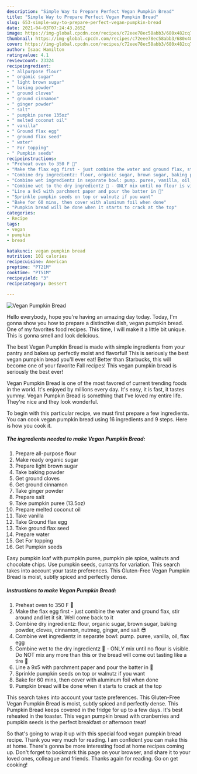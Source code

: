 ```yaml
---
description: "Simple Way to Prepare Perfect Vegan Pumpkin Bread"
title: "Simple Way to Prepare Perfect Vegan Pumpkin Bread"
slug: 653-simple-way-to-prepare-perfect-vegan-pumpkin-bread
date: 2021-04-03T07:24:43.265Z
image: https://img-global.cpcdn.com/recipes/c72eee78ec58abb3/680x482cq70/vegan-pumpkin-bread-recipe-main-photo.jpg
thumbnail: https://img-global.cpcdn.com/recipes/c72eee78ec58abb3/680x482cq70/vegan-pumpkin-bread-recipe-main-photo.jpg
cover: https://img-global.cpcdn.com/recipes/c72eee78ec58abb3/680x482cq70/vegan-pumpkin-bread-recipe-main-photo.jpg
author: Isaac Hamilton
ratingvalue: 4.1
reviewcount: 23324
recipeingredient:
- " allpurpose flour"
- " organic sugar"
- " light brown sugar"
- " baking powder"
- " ground cloves"
- " ground cinnamon"
- " ginger powder"
- " salt"
- " pumpkin puree 135oz"
- " melted coconut oil"
- " vanilla"
- " Ground flax egg"
- " ground flax seed"
- " water"
- " For topping"
- " Pumpkin seeds"
recipeinstructions:
- "Preheat oven to 350 F 🥵"
- "Make the flax egg first - just combine the water and ground flax, stir around and let it sit. Well come back to it"
- "Combine dry ingredientz: flour, organic sugar, brown sugar, baking powder, cloves, cinnamon, nutmeg, ginger, and salt 😎"
- "Combine wet ingredientz in separate bowl: pump. puree, vanilla, oil, flax egg"
- "Combine wet to the dry ingredientz 🥶 - ONLY mix until no flour is visible. Do NOT mix any more than this or the bread will come out tasting like a tire 🚙"
- "Line a 9x5 with parchment paper and pour the batter in 🤯"
- "Sprinkle pumpkin seeds on top or walnutz if you want"
- "Bake for 60 mins, then cover with aluminum foil when done"
- "Pumpkin bread will be done when it starts to crack at the top"
categories:
- Recipe
tags:
- vegan
- pumpkin
- bread

katakunci: vegan pumpkin bread 
nutrition: 101 calories
recipecuisine: American
preptime: "PT21M"
cooktime: "PT51M"
recipeyield: "3"
recipecategory: Dessert

---
```



![Vegan Pumpkin Bread](https://img-global.cpcdn.com/recipes/c72eee78ec58abb3/680x482cq70/vegan-pumpkin-bread-recipe-main-photo.jpg)

Hello everybody, hope you're having an amazing day today. Today, I'm gonna show you how to prepare a distinctive dish, vegan pumpkin bread. One of my favorites food recipes. This time, I will make it a little bit unique. This is gonna smell and look delicious.

The best Vegan Pumpkin Bread is made with simple ingredients from your pantry and bakes up perfectly moist and flavorful! This is seriously the best vegan pumpkin bread you&#39;ll ever eat! Better than Starbucks, this will become one of your favorite Fall recipes! This vegan pumpkin bread is seriously the best ever!

Vegan Pumpkin Bread is one of the most favored of current trending foods in the world. It's enjoyed by millions every day. It's easy, it is fast, it tastes yummy. Vegan Pumpkin Bread is something that I've loved my entire life. They're nice and they look wonderful.


To begin with this particular recipe, we must first prepare a few ingredients. You can cook vegan pumpkin bread using 16 ingredients and 9 steps. Here is how you cook it.

<!--inarticleads1-->

##### The ingredients needed to make Vegan Pumpkin Bread:

1. Prepare  all-purpose flour
1. Make ready  organic sugar
1. Prepare  light brown sugar
1. Take  baking powder
1. Get  ground cloves
1. Get  ground cinnamon
1. Take  ginger powder
1. Prepare  salt
1. Take  pumpkin puree (13.5oz)
1. Prepare  melted coconut oil
1. Take  vanilla
1. Take  Ground flax egg
1. Take  ground flax seed
1. Prepare  water
1. Get  For topping
1. Get  Pumpkin seeds


Easy pumpkin loaf with pumpkin puree, pumpkin pie spice, walnuts and chocolate chips. Use pumpkin seeds, currants for variation. This search takes into account your taste preferences. This Gluten-Free Vegan Pumpkin Bread is moist, subtly spiced and perfectly dense. 

<!--inarticleads2-->

##### Instructions to make Vegan Pumpkin Bread:

1. Preheat oven to 350 F 🥵
1. Make the flax egg first - just combine the water and ground flax, stir around and let it sit. Well come back to it
1. Combine dry ingredientz: flour, organic sugar, brown sugar, baking powder, cloves, cinnamon, nutmeg, ginger, and salt 😎
1. Combine wet ingredientz in separate bowl: pump. puree, vanilla, oil, flax egg
1. Combine wet to the dry ingredientz 🥶 - ONLY mix until no flour is visible. Do NOT mix any more than this or the bread will come out tasting like a tire 🚙
1. Line a 9x5 with parchment paper and pour the batter in 🤯
1. Sprinkle pumpkin seeds on top or walnutz if you want
1. Bake for 60 mins, then cover with aluminum foil when done
1. Pumpkin bread will be done when it starts to crack at the top


This search takes into account your taste preferences. This Gluten-Free Vegan Pumpkin Bread is moist, subtly spiced and perfectly dense. This Pumpkin Bread keeps covered in the fridge for up to a few days. It&#39;s best reheated in the toaster. This vegan pumpkin bread with cranberries and pumpkin seeds is the perfect breakfast or afternoon treat! 

So that's going to wrap it up with this special food vegan pumpkin bread recipe. Thank you very much for reading. I am confident you can make this at home. There's gonna be more interesting food at home recipes coming up. Don't forget to bookmark this page on your browser, and share it to your loved ones, colleague and friends. Thanks again for reading. Go on get cooking!
